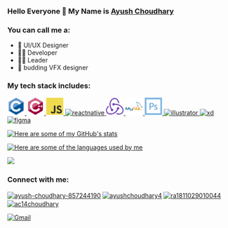 ### Hello Everyone 👋 My Name is <u>Ayush Choudhary</u> 

### You can call me a:
- 🎨 UI/UX Designer
- 👨‍💻 Developer 
- 👨‍💼 Leader
- 🎥 budding VFX designer 

### My tech stack includes:
<p align="left"> <a href="https://www.cprogramming.com/" target="_blank"> <img src="https://raw.githubusercontent.com/devicons/devicon/master/icons/c/c-original.svg" alt="c" width="40" height="40"/> </a> <a href="https://www.w3schools.com/cpp/" target="_blank"> <img src="https://raw.githubusercontent.com/devicons/devicon/master/icons/cplusplus/cplusplus-original.svg" alt="cplusplus" width="40" height="40"/> </a>  <a href="https://developer.mozilla.org/en-US/docs/Web/JavaScript" target="_blank"> <img src="https://raw.githubusercontent.com/devicons/devicon/master/icons/javascript/javascript-original.svg" alt="javascript" width="40" height="40"/> </a> <a href="https://reactnative.dev/" target="_blank"> <img src="https://reactnative.dev/img/header_logo.svg" alt="reactnative" width="40" height="40"/> </a> <a href="https://redux.js.org" target="_blank"> <img src="https://raw.githubusercontent.com/devicons/devicon/master/icons/redux/redux-original.svg" alt="redux" width="40" height="40"/> </a> <a href="https://www.mysql.com/" target="_blank"> <img src="https://raw.githubusercontent.com/devicons/devicon/master/icons/mysql/mysql-original-wordmark.svg" alt="mysql" width="40" height="40"/> </a> <a href="https://www.photoshop.com/en" target="_blank"> <img src="https://raw.githubusercontent.com/devicons/devicon/master/icons/photoshop/photoshop-line.svg" alt="photoshop" width="40" height="40"/> </a> <a href="https://www.adobe.com/in/products/illustrator.html" target="_blank"> <img src="https://www.vectorlogo.zone/logos/adobe_illustrator/adobe_illustrator-icon.svg" alt="illustrator" width="40" height="40"/> </a><a href="https://www.adobe.com/products/xd.html" target="_blank"> <img src="https://cdn.worldvectorlogo.com/logos/adobe-xd.svg" alt="xd" width="40" height="40"/> </a>  <a href="https://www.figma.com/" target="_blank"> <img src="https://www.vectorlogo.zone/logos/figma/figma-icon.svg" alt="figma" width="40" height="40"/> </a>
</p>

 

[![Here are some of my GitHub's stats](https://github-readme-stats.vercel.app/api?username=ac14choudhary)](https://github.com/ac14choudhary)

[![Here are some of the languages used by me](https://github-readme-stats.vercel.app/api/top-langs/?username=ac14choudhary&layout=compact)](https://github.com/ac14choudhary)

![](https://komarev.com/ghpvc/?username=ac14choudhary&color=FF6666)

### Connect with me:
<p align="left">
<a href="https://linkedin.com/in/ayush-choudhary-857244190" target="blank"><img align="center" src="https://raw.githubusercontent.com/rahuldkjain/github-profile-readme-generator/master/src/images/icons/Social/linked-in-alt.svg" alt="ayush-choudhary-857244190" height="30" width="40" /></a>
<a href="https://www.behance.net/ayushchoudhary4" target="blank"><img align="center" src="https://raw.githubusercontent.com/rahuldkjain/github-profile-readme-generator/master/src/images/icons/Social/behance.svg" alt="ayushchoudhary4" height="30" width="40" /></a>
<a href="https://www.hackerrank.com/ra1811029010044" target="blank"><img align="center" src="https://raw.githubusercontent.com/rahuldkjain/github-profile-readme-generator/master/src/images/icons/Social/hackerrank.svg" alt="ra1811029010044" height="30" width="40" /></a>
<a href="https://instagram.com/ac14choudhary" target="blank"><img align="center" src="https://raw.githubusercontent.com/rahuldkjain/github-profile-readme-generator/master/src/images/icons/Social/instagram.svg" alt="ac14choudhary" height="30" width="40" /></a>
</p>
<a href="mailto:choudharyayush891@gmail.com"><img alt="Gmail" title="Mail" src="https://camo.githubusercontent.com/493916d1b0d5cc939e7de0deaa3540478c5393a28f07e4d79e417bfdd5b96c6b/68747470733a2f2f696d672e736869656c64732e696f2f62616467652f2d476d61696c2d4630463646433f7374796c653d666f722d7468652d6261646765266c6f676f3d676d61696c266c6f676f436f6c6f723d23454134333335" data-canonical-src="https://img.shields.io/badge/-Gmail-F0F6FC?style=for-the-badge&amp;logo=gmail&amp;logoColor=#EA4335" style="max-width:100%;allign-self:center"></a>
